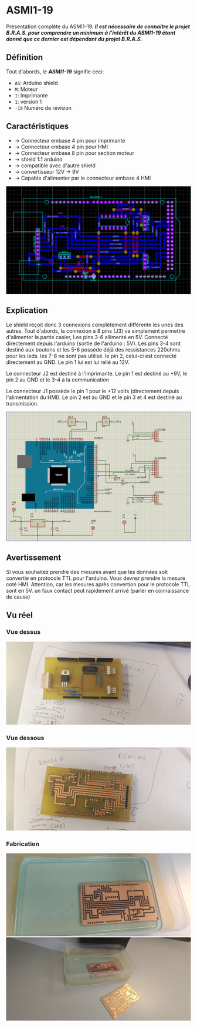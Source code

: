 # ASMI1-19 <Badge type="tip" text="release" />
Présentation complète du ASMI1-19. ***Il est nécessaire de connaitre le projet B.R.A.S. pour comprendre un minimum à l'intérêt du ASMI1-19 étant donné que ce dernier est dépendant du projet B.R.A.S.***

## Définition
Tout d'abords, le ***ASMI1-19*** signifie ceci:
- ``AS``: Arduino shield
- ``M``: Moteur
- ``I``: Imprimante
- ``1``: version 1
- ``-19`` Numéro de révision

## Caractéristiques
- -> Connecteur embase 4 pin pour imprimante
- -> Connecteur embase 4 pin pour HMI
- -> Connecteur embase 8 pin pour section moteur
- -> shield 1:1 arduino
- -> compatible avec d'autre shield
- -> convertisseur 12V -> 9V
- -> Capable d'alimenter par le connecteur embase 4 HMI

![pcb](https://raw.githubusercontent.com/kerogs/bras/refs/heads/main/assets/preview1.png)

## Explication
Le shield reçoit donc 3 connexions complètement différente les unes des autres. Tout d'abords, la connexion à 8 pins (J3) va simplement permettre d'alimenter la partie casier, Les pins 3-6 allimenté en 5V. Connecté directement depuis l'arduino (sortie de l'arduino : 5V). Les pins 3-4 sont destiné aux boutons et les 5-6 possède déjà des ressistances 220ohms pour les leds. les 7-8 ne sont pas utilisé. le pin 2, celui-ci est connecté directement au GND. Le pin 1 lui est lui relié au 12V.

Le connecteur J2 est destiné à l'imprimante. Le pin 1 est destiné au +9V, le pin 2 au GND et le 3-4 à la communication

Le connecteur J1 possède le pin 1 pour le +12 volts (directement depuis l'alimentation du HMI). Le pin 2 est au GND et le pin 3 et 4 est destiné au transmission.

![schéma](https://raw.githubusercontent.com/kerogs/bras/refs/heads/main/assets/preview2.png)

## Avertissement
Si vous souhaitez prendre des mesures avant que les données soit convertie en protocole TTL pour l'arduino. Vous devrez prendre la mesure coté HMI. Attention, car les mesures après convertion pour le protocole TTL sont en 5V. un faux contact peut rapidement arrivé (parler en connaissance de cause)

## Vu réel

### Vue dessus
![Rendu](https://raw.githubusercontent.com/kerogs/bras/refs/heads/main/assets/1-asmi1-19.jpg)

### Vue dessous
![Rendu](https://raw.githubusercontent.com/kerogs/bras/refs/heads/main/assets/2-asmi1-19.jpg)

### Fabrication
![Rendu](https://raw.githubusercontent.com/kerogs/bras/refs/heads/main/assets/fab1-asmi1-19.jpg)
![Rendu](https://raw.githubusercontent.com/kerogs/bras/refs/heads/main/assets/fab2-asmi1-19.jpg)